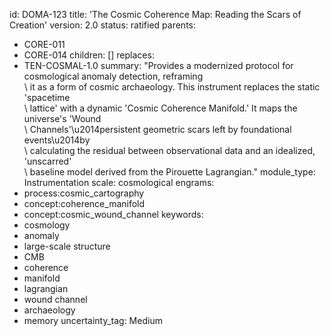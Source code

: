 id: DOMA-123
title: 'The Cosmic Coherence Map: Reading the Scars of Creation'
version: 2.0
status: ratified
parents:
- CORE-011
- CORE-014
children: []
replaces:
- TEN-COSMAL-1.0
summary: "Provides a modernized protocol for cosmological anomaly detection, reframing\
  \ it as a form of cosmic archaeology. This instrument replaces the static 'spacetime\
  \ lattice' with a dynamic 'Cosmic Coherence Manifold.' It maps the universe's 'Wound\
  \ Channels'\u2014persistent geometric scars left by foundational events\u2014by\
  \ calculating the residual between observational data and an idealized, 'unscarred'\
  \ baseline model derived from the Pirouette Lagrangian."
module_type: Instrumentation
scale: cosmological
engrams:
- process:cosmic_cartography
- concept:coherence_manifold
- concept:cosmic_wound_channel
keywords:
- cosmology
- anomaly
- large-scale structure
- CMB
- coherence
- manifold
- lagrangian
- wound channel
- archaeology
- memory
uncertainty_tag: Medium